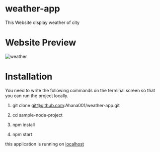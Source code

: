 # weather-app
 
 This Website display weather of city
 
# Website Preview
![weather](https://user-images.githubusercontent.com/50478681/151845998-928f99eb-c47d-4ef1-a389-4593682ff0e0.gif)

# Installation

You need to write the following commands on the terminal screen so that you can run the project locally.

1. git clone git@github.com:Ahana001/weather-app.git

2. cd sample-node-project

3. npm install

4. npm start

this application is running on [localhost](http://localhost:8000/)
